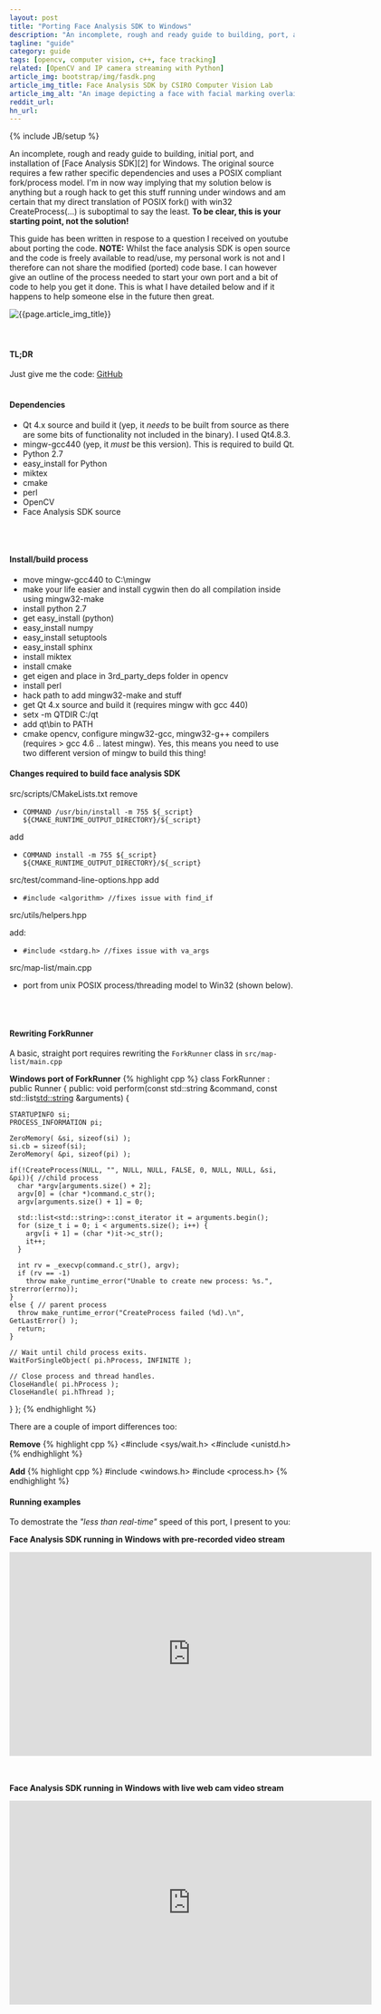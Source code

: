 ```yaml
---
layout: post
title: "Porting Face Analysis SDK to Windows"
description: "An incomplete, rough and ready guide to building, port, and installation of Face Analysis SDK for Windows"
tagline: "guide"
category: guide
tags: [opencv, computer vision, c++, face tracking]
related: [OpenCV and IP camera streaming with Python]
article_img: bootstrap/img/fasdk.png
article_img_title: Face Analysis SDK by CSIRO Computer Vision Lab
article_img_alt: "An image depicting a face with facial marking overlaid and projected into a computer representation of that face"
reddit_url:
hn_url:
---
```

{% include JB/setup %}
<div class="intro">
  <div class="intro-txt">
  <p>
    An incomplete, rough and ready guide to building, initial port, and installation of <span markdown="span">[Face Analysis SDK][2]</span> for Windows. The original source requires a few rather specific dependencies and uses a POSIX compliant fork/process model. I'm in now way implying that my solution below is anything but a rough hack to get this stuff running under windows and am certain that my direct translation of POSIX fork() with win32 CreateProcess(...) is suboptimal to say the least. <b>To be clear, this is your starting point, not the solution!</b>
  </p>
  <p>
    This guide has been written in respose to a question I received on youtube about porting the code. <b>NOTE:</b> Whilst the face analysis SDK is open source and the code is freely available to read/use, my personal work is not and I therefore can not share the modified (ported) code base. I can however give an outline of the process needed to start your own port and a bit of code to help you get it done. This is what I have detailed below and if it happens to help someone else in the future then great.
  </p>
  </div>
<div class="intro-img-border">
<div class="intro-img-bevel">
<div class="intro-img">
<img class="article-image" alt="{{page.article_img_title}}" title="{{page.article_img_title}}" src="{{ASSET_PATH}}/{{page.article_img}}"/>
</div>
</div>
</div>
</div>
<br/>
<br/>


#### TL;DR
Just give me the code: [GitHub][1]
<br/>
<br/>


#### Dependencies
* Qt 4.x source and build it (yep, it _needs_ to be built from source as there are some bits of functionality not included in the binary). I used Qt4.8.3.
* mingw-gcc440 (yep, it _must_ be this version). This is required to build Qt.
* Python 2.7
* easy_install for Python
* miktex
* cmake
* perl
* OpenCV
* Face Analysis SDK source
<br/>
<br/>

#### Install/build process
* move mingw-gcc440 to C:\mingw
* make your life easier and install cygwin then do all compilation inside using mingw32-make
* install python 2.7
* get easy_install (python)
* easy_install numpy
* easy_install setuptools
* easy_install sphinx
* install miktex
* install cmake
* get eigen and place in 3rd_party_deps folder in opencv
* install perl
* hack path to add mingw32-make and stuff 
* get Qt 4.x source and build it (requires mingw with gcc 440)
* setx -m QTDIR C:/qt
* add qt\bin to PATH 
* cmake opencv, configure mingw32-gcc, mingw32-g++ compilers (requires > gcc 4.6 .. latest mingw). Yes, this means you need to use two different version of mingw to build this thing!


#### Changes required to build face analysis SDK
src/scripts/CMakeLists.txt
remove

* `COMMAND /usr/bin/install -m 755 ${_script} ${CMAKE_RUNTIME_OUTPUT_DIRECTORY}/${_script}`

add

* `COMMAND install -m 755 ${_script} ${CMAKE_RUNTIME_OUTPUT_DIRECTORY}/${_script}`

src/test/command-line-options.hpp
add

* `#include <algorithm> //fixes issue with find_if`

src/utils/helpers.hpp

add: 

* `#include <stdarg.h> //fixes issue with va_args`

src/map-list/main.cpp

* port from unix POSIX process/threading model to Win32 (shown below).
<br/>
<br/>

#### Rewriting ForkRunner
A basic, straight port requires rewriting the `ForkRunner` class in `src/map-list/main.cpp`

**Windows port of ForkRunner**
{% highlight cpp %}
class ForkRunner : public Runner
{
public:
  void perform(const std::string &command, const std::list<std::string> &arguments) {
    
    STARTUPINFO si;
    PROCESS_INFORMATION pi;

    ZeroMemory( &si, sizeof(si) );
    si.cb = sizeof(si);
    ZeroMemory( &pi, sizeof(pi) );
    
    if(!CreateProcess(NULL, "", NULL, NULL, FALSE, 0, NULL, NULL, &si, &pi)){ //child process
      char *argv[arguments.size() + 2];
      argv[0] = (char *)command.c_str();
      argv[arguments.size() + 1] = 0;

      std::list<std::string>::const_iterator it = arguments.begin();
      for (size_t i = 0; i < arguments.size(); i++) {
        argv[i + 1] = (char *)it->c_str();
        it++;
      }

      int rv = _execvp(command.c_str(), argv);
      if (rv == -1) 
        throw make_runtime_error("Unable to create new process: %s.", strerror(errno));
    }
    else { // parent process
      throw make_runtime_error("CreateProcess failed (%d).\n", GetLastError() );
      return;
    }
    
    // Wait until child process exits.
    WaitForSingleObject( pi.hProcess, INFINITE );

    // Close process and thread handles. 
    CloseHandle( pi.hProcess );
    CloseHandle( pi.hThread );
  }
};
{% endhighlight %}


There are a couple of import differences too:

**Remove**
{% highlight cpp %}
<#include <sys/wait.h>
<#include <unistd.h>
{% endhighlight %}

**Add**
{% highlight cpp %}
#include <windows.h>
#include <process.h>
{% endhighlight %}


#### Running examples
To demostrate the _"less than real-time"_ speed of this port, I present to you:

**Face Analysis SDK running in Windows with pre-recorded video stream**

<div><iframe width="640" height="360" src="https://www.youtube.com/watch?v=weNiEG0Aq1U" frameborder="0" allowfullscreen="1"> </iframe></div>
<br />
<br />

**Face Analysis SDK running in Windows with live web cam video stream**

<div><iframe width="640" height="360" src="https://www.youtube.com/watch?v=1Y0OXVQY4jc" frameborder="0" allowfullscreen="1"> </iframe></div>
<br />
<br />



[1]:https://github.com/benhowell/examples/tree/master/face_analysis_sdk
[2]:http://face.ci2cv.net/

